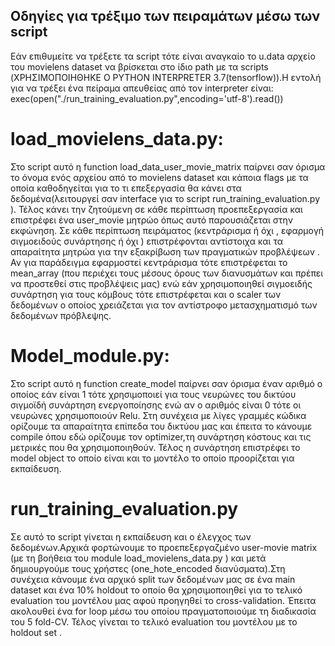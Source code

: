 ## Οδηγίες για τρέξιμο των πειραμάτων μέσω των script
Εάν επιθυμείτε να τρέξετε τα script τότε είναι αναγκαίο το u.data αρχείο του movielens dataset να βρίσκεται στο ίδιο path με τα scripts (ΧΡΗΣΙΜΟΠΟΙΗΘΗΚΕ Ο PYTHON INTERPRETER 3.7(tensorflow)).Η εντολή για να τρέξει ένα πείραμα απευθείας από τον interpreter είναι: exec(open("./run_training_evaluation.py",encoding='utf-8').read())



# load_movielens_data.py:

Στο script αυτό η function load_data_user_movie_matrix παίρνει σαν όρισμα το όνομα ενός αρχείου από το movielens dataset και κάποια flags με τα οποία καθοδηγείται για το τι επεξεργασία θα κάνει στα δεδομένα(λειτουργεί σαν interface για το script run_training_evaluation.py ). Τέλος κάνει την ζητούμενη σε κάθε περίπτωση προεπεξεργασία και επιστρέφει ένα user_movie μητρώο όπως αυτό παρουσιάζεται στην εκφώνηση. Σε κάθε περίπτωση πειράματος (κεντράρισμα ή όχι , εφαρμογή σιγμοειδούς συνάρτησης ή όχι ) επιστρέφονται αντίστοιχα και τα απαραίτητα μητρώα για την εξακρίβωση των πραγματικών προβλέψεων . Αν για παράδειγμα εφαρμοστεί κεντράρισμα τότε επιστρέφεται το mean_array (που περιέχει τους μέσους όρους των διανυσμάτων και πρέπει να προστεθεί στις προβλέψεις μας) ενώ εάν χρησιμοποιηθεί σιγμοειδής συνάρτηση για τους κόμβους τότε επιστρέφεται και ο scaler των δεδομένων ο οποίος χρειάζεται για τον αντίστροφο μετασχηματισμό των δεδομένων πρόβλεψης.


# Model_module.py:

Στο script αυτό η function create_model παίρνει σαν όρισμα έναν αριθμό ο οποίος εάν είναι 1 τότε χρησιμοποιεί για τους νευρώνες του δικτύου σιγμοϊδή συνάρτηση ενεργοποίησης ενώ αν ο αριθμός είναι 0 τότε οι νευρώνες χρησιμοποιούν Relu.
Στη συνέχεια με λίγες γραμμές κώδικα ορίζουμε τα απαραίτητα επίπεδα του δικτύου μας και έπειτα το κάνουμε compile όπου εδώ ορίζουμε τον optimizer,τη συνάρτηση κόστους και τις μετρικές που θα χρησιμοποιηθούν. Τέλος η συνάρτηση επιστρέφει το model object το οποίο είναι και το μοντέλο το οποίο προορίζεται για εκπαίδευση.

# run_training_evaluation.py

Σε αυτό το script γίνεται η εκπαίδευση και ο έλεγχος των δεδομένων.Αρχικά φορτώνουμε το προεπεξεργαζμένο user-movie matrix (με τη βοήθεια του module load_movielens_data.py ) και μετά δημιουργούμε τους χρήστες (one_hote_encoded διανύσματα).Στη συνέχεια κάνουμε ένα αρχικό split των δεδομένων μας σε ένα main
dataset και ένα 10% holdout το οποίο θα χρησιμοποιηθεί για το τελικό evaluation του μοντέλου μας αφού προηγηθεί το cross-validation. Έπειτα ακολουθεί ένα for loop μέσω του οποίου πραγματοποιούμε τη διαδικασία του 5 fold-CV. Τέλος γίνεται το τελικό evaluation του μοντέλου με το holdout set .
